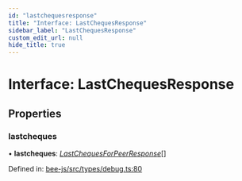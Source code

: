 ```yaml
---
id: "lastchequesresponse"
title: "Interface: LastChequesResponse"
sidebar_label: "LastChequesResponse"
custom_edit_url: null
hide_title: true
---
```


# Interface: LastChequesResponse

## Properties

### lastcheques

• **lastcheques**: [*LastChequesForPeerResponse*](lastchequesforpeerresponse.md)[]

Defined in: [bee-js/src/types/debug.ts:80](https://github.com/ethersphere/bee-js/blob/430becc/src/types/debug.ts#L80)
